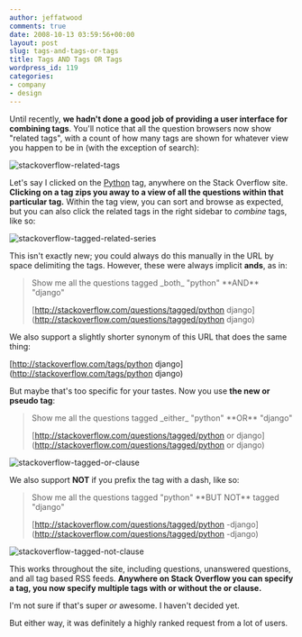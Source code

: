 ```yaml
---
author: jeffatwood
comments: true
date: 2008-10-13 03:59:56+00:00
layout: post
slug: tags-and-tags-or-tags
title: Tags AND Tags OR Tags
wordpress_id: 119
categories:
- company
- design
---
```



Until recently, **we hadn't done a good job of providing a user interface for combining tags**. You'll notice that all the question browsers now show "related tags", with a count of how many tags are shown for whatever view you happen to be in (with the exception of search):



![stackoverflow-related-tags](/blog/images/2008-10-13-tags-and-tags-or-tags/stackoverflow-related-tags1.png)



Let's say I clicked on the [Python](http://stackoverflow.com/questions/tagged/python) tag, anywhere on the Stack Overflow site. **Clicking on a tag zips you away to a view of all the questions within that particular tag.** Within the tag view, you can sort and browse as expected, but you can also click the related tags in the right sidebar to _combine_ tags, like so:



![stackoverflow-tagged-related-series](/blog/images/2008-10-13-tags-and-tags-or-tags/stackoverflow-tagged-related-series.png)



This isn't exactly new; you could always do this manually in the URL by space delimiting the tags. However, these were always implicit **ands**, as in:





<blockquote>
Show me all the questions tagged _both_ "python" **AND** "django"

> 
> 
[http://stackoverflow.com/questions/tagged/python django](http://stackoverflow.com/questions/tagged/python django)
</blockquote>





We also support a slightly shorter synonym of this URL that does the same thing:



[http://stackoverflow.com/tags/python django](http://stackoverflow.com/tags/python django)



But maybe that's too specific for your tastes. Now you use **the new or pseudo tag**:





<blockquote>
Show me all the questions tagged _either_ "python" **OR** "django"

> 
> 
[http://stackoverflow.com/questions/tagged/python or django](http://stackoverflow.com/questions/tagged/python or django)
</blockquote>





![stackoverflow-tagged-or-clause](/blog/images/2008-10-13-tags-and-tags-or-tags/stackoverflow-tagged-or-clause1.png)



We also support **NOT** if you prefix the tag with a dash, like so:





<blockquote>
Show me all the questions tagged "python" **BUT NOT** tagged "django"

> 
> 
[http://stackoverflow.com/questions/tagged/python -django](http://stackoverflow.com/questions/tagged/python -django)
</blockquote>





![stackoverflow-tagged-not-clause](/blog/images/2008-10-13-tags-and-tags-or-tags/stackoverflow-tagged-not-clause.png)



This works throughout the site, including questions, unanswered questions, and all tag based RSS feeds. **Anywhere on Stack Overflow you can specify a tag, you now specify multiple tags with or without the or clause.**



I'm not sure if that's super _or_ awesome. I haven't decided yet.



But either way, it was definitely a highly ranked request from a lot of users.

